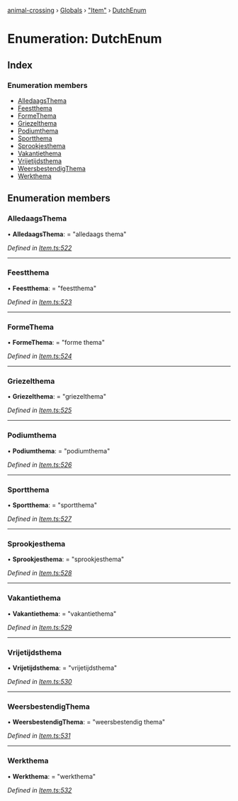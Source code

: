 [animal-crossing](../README.md) › [Globals](../globals.md) › ["Item"](../modules/_item_.md) › [DutchEnum](_item_.dutchenum.md)

# Enumeration: DutchEnum

## Index

### Enumeration members

* [AlledaagsThema](_item_.dutchenum.md#alledaagsthema)
* [Feestthema](_item_.dutchenum.md#feestthema)
* [FormeThema](_item_.dutchenum.md#formethema)
* [Griezelthema](_item_.dutchenum.md#griezelthema)
* [Podiumthema](_item_.dutchenum.md#podiumthema)
* [Sportthema](_item_.dutchenum.md#sportthema)
* [Sprookjesthema](_item_.dutchenum.md#sprookjesthema)
* [Vakantiethema](_item_.dutchenum.md#vakantiethema)
* [Vrijetijdsthema](_item_.dutchenum.md#vrijetijdsthema)
* [WeersbestendigThema](_item_.dutchenum.md#weersbestendigthema)
* [Werkthema](_item_.dutchenum.md#werkthema)

## Enumeration members

###  AlledaagsThema

• **AlledaagsThema**: = "alledaags thema"

*Defined in [Item.ts:522](https://github.com/Norviah/animal-crossing/blob/cd5681f/module/types/Item.ts#L522)*

___

###  Feestthema

• **Feestthema**: = "feestthema"

*Defined in [Item.ts:523](https://github.com/Norviah/animal-crossing/blob/cd5681f/module/types/Item.ts#L523)*

___

###  FormeThema

• **FormeThema**: = "forme thema"

*Defined in [Item.ts:524](https://github.com/Norviah/animal-crossing/blob/cd5681f/module/types/Item.ts#L524)*

___

###  Griezelthema

• **Griezelthema**: = "griezelthema"

*Defined in [Item.ts:525](https://github.com/Norviah/animal-crossing/blob/cd5681f/module/types/Item.ts#L525)*

___

###  Podiumthema

• **Podiumthema**: = "podiumthema"

*Defined in [Item.ts:526](https://github.com/Norviah/animal-crossing/blob/cd5681f/module/types/Item.ts#L526)*

___

###  Sportthema

• **Sportthema**: = "sportthema"

*Defined in [Item.ts:527](https://github.com/Norviah/animal-crossing/blob/cd5681f/module/types/Item.ts#L527)*

___

###  Sprookjesthema

• **Sprookjesthema**: = "sprookjesthema"

*Defined in [Item.ts:528](https://github.com/Norviah/animal-crossing/blob/cd5681f/module/types/Item.ts#L528)*

___

###  Vakantiethema

• **Vakantiethema**: = "vakantiethema"

*Defined in [Item.ts:529](https://github.com/Norviah/animal-crossing/blob/cd5681f/module/types/Item.ts#L529)*

___

###  Vrijetijdsthema

• **Vrijetijdsthema**: = "vrijetijdsthema"

*Defined in [Item.ts:530](https://github.com/Norviah/animal-crossing/blob/cd5681f/module/types/Item.ts#L530)*

___

###  WeersbestendigThema

• **WeersbestendigThema**: = "weersbestendig thema"

*Defined in [Item.ts:531](https://github.com/Norviah/animal-crossing/blob/cd5681f/module/types/Item.ts#L531)*

___

###  Werkthema

• **Werkthema**: = "werkthema"

*Defined in [Item.ts:532](https://github.com/Norviah/animal-crossing/blob/cd5681f/module/types/Item.ts#L532)*
